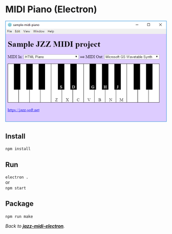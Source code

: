 # MIDI Piano (Electron)

[![screenshot](screenshot.png)](https://github.com/jazz-soft/jazz-midi-electron/tree/master/sample-midi-piano)

## Install
`npm install`

## Run
`electron .`  
or  
`npm start`

## Package
`npm run make`

*Back to [**jazz-midi-electron**](https://github.com/jazz-soft/jazz-midi-electron).*
